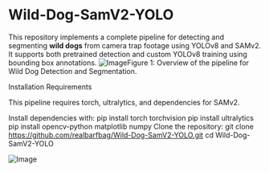 # Wild-Dog-SamV2-YOLO
This repository implements a complete pipeline for detecting and segmenting **wild dogs** from camera trap footage using YOLOv8 and SAMv2. It supports both pretrained detection and custom YOLOv8 training using bounding box annotations.
![Image](https://github.com/user-attachments/assets/dc24347f-c907-4163-a8ec-c1bf209cf4fa)Figure 1: Overview of the pipeline for Wild Dog Detection and Segmentation.

Installation Requirements

This pipeline requires torch, ultralytics, and dependencies for SAMv2.

Install dependencies with: 
pip install torch torchvision
pip install ultralytics
pip install opencv-python matplotlib numpy
Clone the repository:
git clone https://github.com/realbarfbag/Wild-Dog-SamV2-YOLO.git
cd Wild-Dog-SamV2-YOLO



![Image](https://github.com/user-attachments/assets/98996799-7324-4404-be01-94ab23eb373c)
